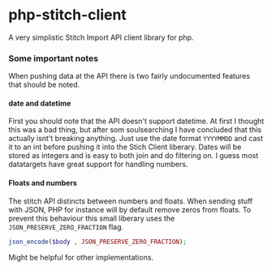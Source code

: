 # php-stitch-client
A very simplistic Stitch Import API client library for php.


### Some important notes
When pushing data at the API there is two fairly undocumented features
that should be noted.

#### date and datetime
First you should note that the API doesn't support datetime. At first
I thought this was a bad thing, but after som soulsearching I have
concluded that this actually isnt't breaking anything. Just use the
date format `YYYYMMDD` and cast it to an int before pushing it into the
Stich Client liberary. Dates will be stored as integers and is easy to
both join and do filtering on. I guess most datatargets have great support
for handling numbers.


#### Floats and numbers
The stitch API distincts between numbers and floats. When sending stuff
with JSON, PHP for instance will by default remove zeros from floats.
To prevent this behaviour this small liberary uses the `JSON_PRESERVE_ZERO_FRACTION`
flag.

```php
json_encode($body , JSON_PRESERVE_ZERO_FRACTION);
```

Might be helpful for other implementations.
